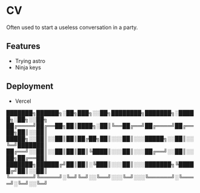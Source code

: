 # CV

Often used to start a useless conversation in a party.

## Features

- Trying astro
- Ninja keys

## Deployment

- Vercel


███████╗██████╗░██╗███╗░░██╗████████╗███████╗░█████╗░██╗░░██╗
██╔════╝██╔══██╗██║████╗░██║╚══██╔══╝██╔════╝██╔══██╗██║░░██║
█████╗░░██║░░██║██║██╔██╗██║░░░██║░░░█████╗░░██║░░╚═╝███████║
██╔══╝░░██║░░██║██║██║╚████║░░░██║░░░██╔══╝░░██║░░██╗██╔══██║
███████╗██████╔╝██║██║░╚███║░░░██║░░░███████╗╚█████╔╝██║░░██║
╚══════╝╚═════╝░╚═╝╚═╝░░╚══╝░░░╚═╝░░░╚══════╝░╚════╝░╚═╝░░╚═╝